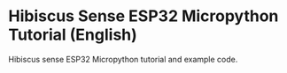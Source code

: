 # Hibiscus Sense ESP32 Micropython Tutorial (English)
Hibiscus sense ESP32 Micropython tutorial and example code.
